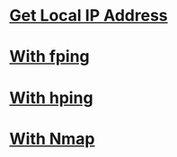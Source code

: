 # [Get Local IP Address](../../Tools/Shells/Linux/README.md#Get-IP-address)

# [With fping](../../Tools/NetworkDiscovery/fping/README.md#Host-Discovery)

# [With hping](../../Tools/NetworkDiscovery/hping/README.md#Host-Discovery)

# [With Nmap](../../Tools/NetworkDiscovery/Nmap/README.md#Host-Discovery)
